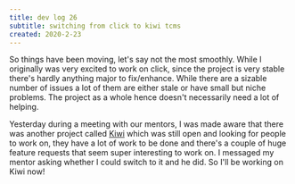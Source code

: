```yaml
---
title: dev log 26
subtitle: switching from click to kiwi tcms
created: 2020-2-23
---
```


So things have been moving, let's say not the most smoothly. While I originally was very excited to work on click, since the project is very stable there's hardly anything major to fix/enhance. While there are a sizable number of issues a lot of them are either stale or have small but niche problems. The project as a whole hence doesn't necessarily need a lot of helping.

Yesterday during a meeting with our mentors, I was made aware that there was another project called [Kiwi](https://github.com/kiwitcms/Kiwi) which was still open and looking for people to work on, they have a lot of work to be done and there's a couple of huge feature requests that seem super interesting to work on. I messaged my mentor asking whether I could switch to it and he did. So I'll be working on Kiwi now!
